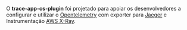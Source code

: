O **trace-app-cs-plugin** foi projetado para apoiar os desenvolvedores a configurar e utilizar o [Opentelemetry](https://opentelemetry.io/) com exporter para [Jaeger](https://www.jaegertracing.io/) e Instrumentação [AWS X-Ray](https://docs.aws.amazon.com/pt_br/xray/latest/devguide/aws-xray.html).

